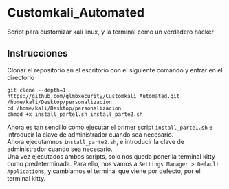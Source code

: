 # Customkali_Automated
Script para customizar kali linux, y la terminal como un verdadero hacker  

## Instrucciones
Clonar el repositorio en el escritorio con el siguiente comando y entrar en el directorio
```
git clone --depth=1 https://github.com/glmbxecurity/Customkali_Automated.git /home/kali/Desktop/personalizacion
cd /home/kali/Desktop/personalizacion
chmod +x install_parte1.sh install_parte2.sh
```

Ahora es tan sencillo como ejecutar el primer script ```install_parte1.sh``` e introducir la clave de administrador cuando sea necesario.  
Ahora ejecutamnos ```install_parte2.sh```, e introducir la clave de administrador cuando sea necesario.  
Una vez ejecutados ambos scripts, solo nos queda poner la terminal kitty como predeterminada. Para ello, nos vamos a ```Settings Manager > Default Applications```, y cambiamos el terminal que viene por defecto, por el terminal kitty.

